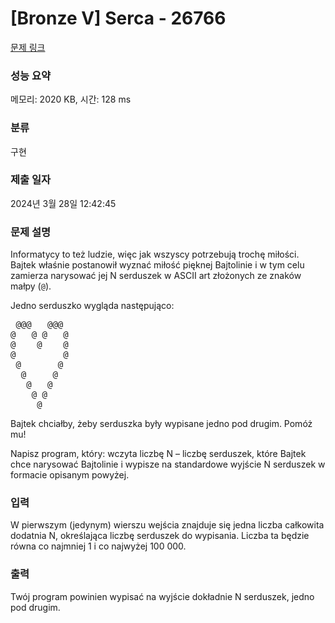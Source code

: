 # [Bronze V] Serca - 26766 

[문제 링크](https://www.acmicpc.net/problem/26766) 

### 성능 요약

메모리: 2020 KB, 시간: 128 ms

### 분류

구현

### 제출 일자

2024년 3월 28일 12:42:45

### 문제 설명

<p>Informatycy to też ludzie, więc jak wszyscy potrzebują trochę miłości. Bajtek właśnie postanowił wyznać miłość pięknej Bajtolinie i w tym celu zamierza narysować jej N serduszek w ASCII art złożonych ze znaków małpy (<code>@</code>).</p>

<p>Jedno serduszko wygląda następująco:</p>

<pre> @@@   @@@ 
@   @ @   @
@    @    @
@         @
 @       @ 
  @     @  
   @   @   
    @ @    
     @     
</pre>

<p>Bajtek chciałby, żeby serduszka były wypisane jedno pod drugim. Pomóż mu!</p>

<p>Napisz program, który: wczyta liczbę N – liczbę serduszek, które Bajtek chce narysować Bajtolinie i wypisze na standardowe wyjście N serduszek w formacie opisanym powyżej.</p>

### 입력 

 <p>W pierwszym (jedynym) wierszu wejścia znajduje się jedna liczba całkowita dodatnia N, określająca liczbę serduszek do wypisania. Liczba ta będzie równa co najmniej 1 i co najwyżej 100 000.</p>

### 출력 

 <p>Twój program powinien wypisać na wyjście dokładnie N serduszek, jedno pod drugim.</p>

